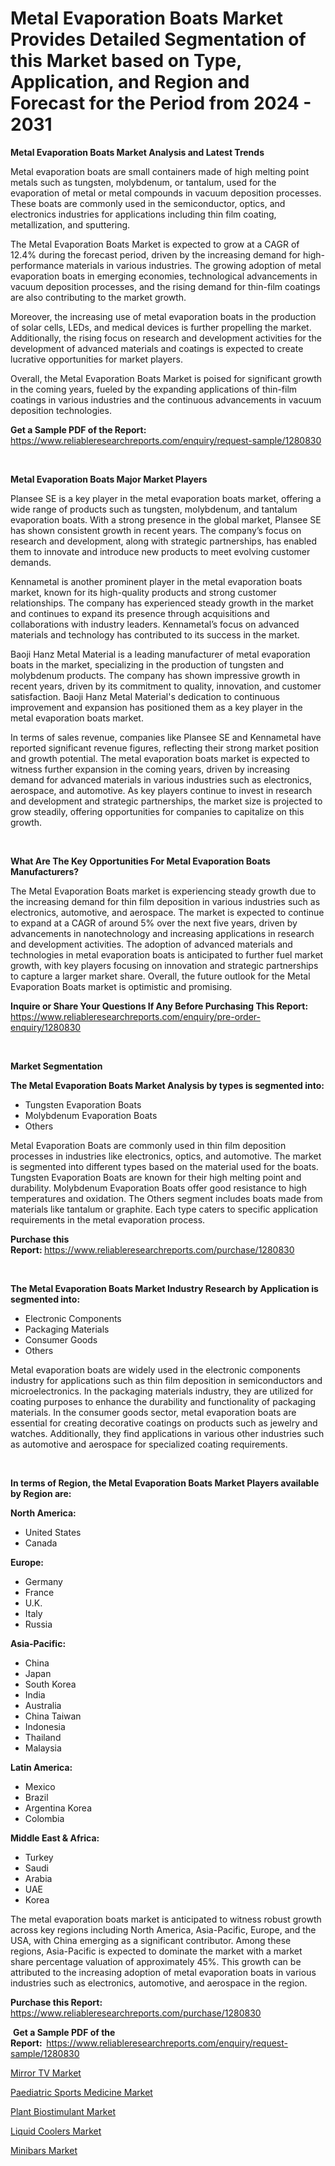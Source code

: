 <p><h1>Metal Evaporation Boats Market Provides Detailed Segmentation of this Market based on Type, Application, and Region and Forecast for the Period from 2024 - 2031</h1></p><p><strong>Metal Evaporation Boats Market Analysis and Latest Trends</strong></p>
<p><p>Metal evaporation boats are small containers made of high melting point metals such as tungsten, molybdenum, or tantalum, used for the evaporation of metal or metal compounds in vacuum deposition processes. These boats are commonly used in the semiconductor, optics, and electronics industries for applications including thin film coating, metallization, and sputtering.</p><p>The Metal Evaporation Boats Market is expected to grow at a CAGR of 12.4% during the forecast period, driven by the increasing demand for high-performance materials in various industries. The growing adoption of metal evaporation boats in emerging economies, technological advancements in vacuum deposition processes, and the rising demand for thin-film coatings are also contributing to the market growth.</p><p>Moreover, the increasing use of metal evaporation boats in the production of solar cells, LEDs, and medical devices is further propelling the market. Additionally, the rising focus on research and development activities for the development of advanced materials and coatings is expected to create lucrative opportunities for market players.</p><p>Overall, the Metal Evaporation Boats Market is poised for significant growth in the coming years, fueled by the expanding applications of thin-film coatings in various industries and the continuous advancements in vacuum deposition technologies.</p></p>
<p><strong>Get a Sample PDF of the Report:&nbsp;</strong> <a href="https://www.reliableresearchreports.com/enquiry/request-sample/1280830">https://www.reliableresearchreports.com/enquiry/request-sample/1280830</a></p>
<p>&nbsp;</p>
<p><strong>Metal Evaporation Boats Major Market Players</strong></p>
<p><p>Plansee SE is a key player in the metal evaporation boats market, offering a wide range of products such as tungsten, molybdenum, and tantalum evaporation boats. With a strong presence in the global market, Plansee SE has shown consistent growth in recent years. The company’s focus on research and development, along with strategic partnerships, has enabled them to innovate and introduce new products to meet evolving customer demands.</p><p>Kennametal is another prominent player in the metal evaporation boats market, known for its high-quality products and strong customer relationships. The company has experienced steady growth in the market and continues to expand its presence through acquisitions and collaborations with industry leaders. Kennametal’s focus on advanced materials and technology has contributed to its success in the market.</p><p>Baoji Hanz Metal Material is a leading manufacturer of metal evaporation boats in the market, specializing in the production of tungsten and molybdenum products. The company has shown impressive growth in recent years, driven by its commitment to quality, innovation, and customer satisfaction. Baoji Hanz Metal Material's dedication to continuous improvement and expansion has positioned them as a key player in the metal evaporation boats market.</p><p>In terms of sales revenue, companies like Plansee SE and Kennametal have reported significant revenue figures, reflecting their strong market position and growth potential. The metal evaporation boats market is expected to witness further expansion in the coming years, driven by increasing demand for advanced materials in various industries such as electronics, aerospace, and automotive. As key players continue to invest in research and development and strategic partnerships, the market size is projected to grow steadily, offering opportunities for companies to capitalize on this growth.</p></p>
<p>&nbsp;</p>
<p><strong>What Are The Key Opportunities For Metal Evaporation Boats Manufacturers?</strong></p>
<p><p>The Metal Evaporation Boats market is experiencing steady growth due to the increasing demand for thin film deposition in various industries such as electronics, automotive, and aerospace. The market is expected to continue to expand at a CAGR of around 5% over the next five years, driven by advancements in nanotechnology and increasing applications in research and development activities. The adoption of advanced materials and technologies in metal evaporation boats is anticipated to further fuel market growth, with key players focusing on innovation and strategic partnerships to capture a larger market share. Overall, the future outlook for the Metal Evaporation Boats market is optimistic and promising.</p></p>
<p><strong>Inquire or Share Your Questions If Any Before Purchasing This Report:</strong> <a href="https://www.reliableresearchreports.com/enquiry/pre-order-enquiry/1280830">https://www.reliableresearchreports.com/enquiry/pre-order-enquiry/1280830</a></p>
<p>&nbsp;</p>
<p><strong>Market Segmentation</strong></p>
<p><strong>The Metal Evaporation Boats Market Analysis by types is segmented into:</strong></p>
<p><ul><li>Tungsten Evaporation Boats</li><li>Molybdenum Evaporation Boats</li><li>Others</li></ul></p>
<p><p>Metal Evaporation Boats are commonly used in thin film deposition processes in industries like electronics, optics, and automotive. The market is segmented into different types based on the material used for the boats. Tungsten Evaporation Boats are known for their high melting point and durability. Molybdenum Evaporation Boats offer good resistance to high temperatures and oxidation. The Others segment includes boats made from materials like tantalum or graphite. Each type caters to specific application requirements in the metal evaporation process.</p></p>
<p><strong>Purchase this Report:&nbsp;</strong><a href="https://www.reliableresearchreports.com/purchase/1280830">https://www.reliableresearchreports.com/purchase/1280830</a></p>
<p>&nbsp;</p>
<p><strong>The Metal Evaporation Boats Market Industry Research by Application is segmented into:</strong></p>
<p><ul><li>Electronic Components</li><li>Packaging Materials</li><li>Consumer Goods</li><li>Others</li></ul></p>
<p><p>Metal evaporation boats are widely used in the electronic components industry for applications such as thin film deposition in semiconductors and microelectronics. In the packaging materials industry, they are utilized for coating purposes to enhance the durability and functionality of packaging materials. In the consumer goods sector, metal evaporation boats are essential for creating decorative coatings on products such as jewelry and watches. Additionally, they find applications in various other industries such as automotive and aerospace for specialized coating requirements.</p></p>
<p>&nbsp;</p>
<p><strong>In terms of Region, the Metal Evaporation Boats Market Players available by Region are:</strong></p>
<p>
    <p> <strong> North America: </strong>
        <ul>
            <li>United States</li>
            <li>Canada</li>
        </ul>
        </p> 
    <p> <strong> Europe: </strong>
        <ul>
            <li>Germany</li>
            <li>France</li>
            <li>U.K.</li>
            <li>Italy</li>
            <li>Russia</li>
        </ul>
        </p> 
    <p> <strong> Asia-Pacific: </strong>
        <ul>
            <li>China</li>
            <li>Japan</li>
            <li>South Korea</li>
            <li>India</li>
            <li>Australia</li>
            <li>China Taiwan</li>
            <li>Indonesia</li>
            <li>Thailand</li>
            <li>Malaysia</li>
        </ul>
        </p> 
    <p> <strong> Latin America: </strong>
        <ul>
            <li>Mexico</li>
            <li>Brazil</li>
            <li>Argentina Korea</li>
            <li>Colombia</li>
        </ul>
        </p> 
    <p> <strong> Middle East & Africa: </strong>
        <ul>
            <li>Turkey</li>
            <li>Saudi</li>
            <li>Arabia</li>
            <li>UAE</li>
            <li>Korea</li>
        </ul>
    </p>
    </p>
<p><p>The metal evaporation boats market is anticipated to witness robust growth across key regions including North America, Asia-Pacific, Europe, and the USA, with China emerging as a significant contributor. Among these regions, Asia-Pacific is expected to dominate the market with a market share percentage valuation of approximately 45%. This growth can be attributed to the increasing adoption of metal evaporation boats in various industries such as electronics, automotive, and aerospace in the region.</p></p>
<p><strong>Purchase this Report: </strong><a href="https://www.reliableresearchreports.com/purchase/1280830">https://www.reliableresearchreports.com/purchase/1280830</a></p>
<p>&nbsp;<strong>Get a Sample PDF of the Report:&nbsp;&nbsp;</strong><a href="https://www.reliableresearchreports.com/enquiry/request-sample/1280830">https://www.reliableresearchreports.com/enquiry/request-sample/1280830</a></p>
<p><strong></strong></p>
<p><p><a href="https://medium.com/@kevinbarnes75/mirror-tv-market-outlook-industry-overview-and-forecast-2024-to-2031-c82613b6068c">Mirror TV Market</a></p><p><a href="https://medium.com/@dougfahey534/paediatric-sports-medicine-market-the-key-to-successful-business-strategy-forecast-till-2031-d1171e7205a0">Paediatric Sports Medicine Market</a></p><p><a href="https://medium.com/@dougfahey534/plant-biostimulant-market-outlook-industry-overview-and-forecast-2024-to-2031-9431cc1dc0ca">Plant Biostimulant Market</a></p><p><a href="https://medium.com/@queenlittle95/liquid-coolers-market-size-cagr-trends-2024-2030-086075acb52f">Liquid Coolers Market</a></p><p><a href="https://medium.com/@kevinbarnes75/minibars-market-size-and-market-trends-complete-industry-overview-2024-to-2031-fc020152632a">Minibars Market</a></p></p>
